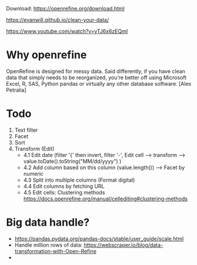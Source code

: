 Download: https://openrefine.org/download.html

https://evanwill.github.io/clean-your-data/

https://www.youtube.com/watch?v=yTJ6x6zEQmI

# Why openrefine

<p>OpenRefine is designed for messy data. Said differently, if you have clean data that simply needs to be reorganized, you’re better off using Microsoft Excel, R, SAS, Python pandas or virtually any other database software. [Alex Petralia]</p>

# Todo

1. Text filter
2. Facet
3. Sort
4. Transform (Edit)
   * 4.1 Edit date (filter '{' then invert, filter '-', Edit cell --> transform --> value.toDate().toString("MM/dd/yyyy") )
   * 4.2 Add column based on this column (value.length()) --> Facet by numeric
   * 4.3 Split into multiple columns (Format digital)
   * 4.4 Edit columns by fetching URL
   * 4.5 Edit cells: Clustering methods https://docs.openrefine.org/manual/cellediting#clustering-methods


# Big data handle?
- https://pandas.pydata.org/pandas-docs/stable/user_guide/scale.html
- Handle million rows of data: https://webscraper.io/blog/data-transformation-with-Open-Refine
- 
